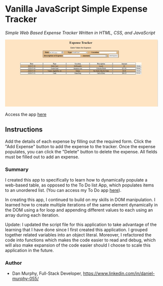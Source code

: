 # Vanilla JavaScript Simple Expense Tracker

_Simple Web Based Expense Tracker Written in HTML, CSS, and JavaScript_

![ExpenseApp Screen](https://github.com/danielmurphy1/ExpenseTracker/blob/master/ScreenShot.JPG)

Access the app [here](https://danielmurphy1.github.io/ExpenseTracker/)



## Instructions


Add the details of each expense by filling out the required form. Click the "Add Expense" button to add the expense to the tracker. Once the expense populates, you can click the "Delete" button to delete the expense. All fields must be filled out to add an expense.

### Summary

I created this app to specifically to learn how to dynamically populate a web-based table, as opposed to the To Do list App, which populates items to an unordered list. (You can access my To Do app [here](https://danielmurphy1.github.io/ToDoApp/)).

In creating this app, I continued to build on my skills in DOM manipulation. I learned how to create multiple iterations of the same element dynamically in the DOM using a for loop and appending different values to each using an array during each iteration. 

Update: I updated the script file for this application to take advantage of the learning that I have done since I first created this application. I grouped together related variables into an object literal. Moreover, I refactored the code into functions which makes the code easier to read and debug, which will also make expansion of the code easier should I choose to scale this application in the future. 

### Author

- Dan Murphy, Full-Stack Developer, https://www.linkedin.com/in/daniel-murphy-055/